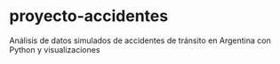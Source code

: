 # proyecto-accidentes
Análisis de datos simulados de accidentes de tránsito en Argentina con Python y visualizaciones
